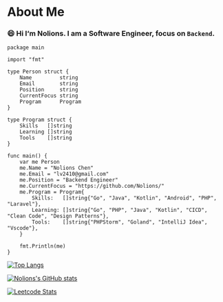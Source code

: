# About Me

### 😄 Hi I‘m Nolions. I am a Software Engineer, focus on `Backend`.


```
package main

import "fmt"

type Person struct {
	Name         string
	Email        string
	Position     string
	CurrentFocus string
	Program      Program
}

type Program struct {
	Skills   []string
	Learning []string
	Tools    []string
}

func main() {
	var me Person
	me.Name = "Nolions Chen"
	me.Email = "lv2410@gmail.com"
	me.Position = "Backend Engineer"
	me.CurrentFocus = "https://github.com/Nolions/"
	me.Program = Program{
		Skills:   []string{"Go", "Java", "Kotlin", "Android", "PHP", "Laravel"},
		Learning: []string{"Go", "PHP", "Java", "Kotlin", "CICD", "Clean Code", "Design Patterns"},
		Tools:    []string{"PHPStorm", "Goland", "IntelliJ Idea", "Vscode"},
	}

	fmt.Println(me)
}

```

[![Top Langs](https://github-readme-stats.vercel.app/api/top-langs/?username=nolions&theme=dark)](https://github.com/Nolions)

[![Nolions's GitHub stats](https://github-readme-stats.vercel.app/api?username=nolions&show_icons=true&theme=radical&include_all_commits=true)](https://github.com/Nolions)

[![Leetcode Stats](https://leetcard.jacoblin.cool/nolions?ext=activity)](https://leetcode.com/nolions/)

